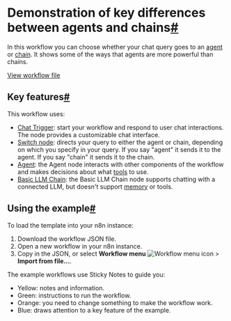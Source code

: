 [](https://github.com/n8n-io/n8n-docs/edit/main/docs/advanced-ai/examples/agent-chain-comparison.md "Edit this page")

# Demonstration of key differences between agents and chains[#](#demonstration-of-key-differences-between-agents-and-chains "Permanent link")

In this workflow you can choose whether your chat query goes to an [agent](../../../glossary/#ai-agent) or [chain](../../../glossary/#ai-chain). It shows some of the ways that agents are more powerful than chains.

[View workflow file](/_workflows/advanced-ai/examples/agents_vs_chains.json)

## Key features[#](#key-features "Permanent link")

This workflow uses:

*   [Chat Trigger](../../../integrations/builtin/core-nodes/n8n-nodes-langchain.chattrigger/): start your workflow and respond to user chat interactions. The node provides a customizable chat interface.
*   [Switch node](../../../integrations/builtin/core-nodes/n8n-nodes-base.switch/): directs your query to either the agent or chain, depending on which you specify in your query. If you say "agent" it sends it to the agent. If you say "chain" it sends it to the chain.
*   [Agent](../../../integrations/builtin/cluster-nodes/root-nodes/n8n-nodes-langchain.agent/): the Agent node interacts with other components of the workflow and makes decisions about what [tools](../../../glossary/#ai-tool) to use.
*   [Basic LLM Chain](../../../integrations/builtin/cluster-nodes/root-nodes/n8n-nodes-langchain.chainllm/): the Basic LLM Chain node supports chatting with a connected LLM, but doesn't support [memory](../../../glossary/#ai-memory) or tools.

## Using the example[#](#using-the-example "Permanent link")

To load the template into your n8n instance:

1.  Download the workflow JSON file.
2.  Open a new workflow in your n8n instance.
3.  Copy in the JSON, or select **Workflow menu** ![Workflow menu icon](../../../_images/common-icons/three-dots-horizontal.png) > **Import from file...**.

The example workflows use Sticky Notes to guide you:

*   Yellow: notes and information.
*   Green: instructions to run the workflow.
*   Orange: you need to change something to make the workflow work.
*   Blue: draws attention to a key feature of the example.